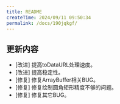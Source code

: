 ```yaml
---
title: README
createTime: 2024/09/11 09:50:34
permalink: /docs/190jqkgf/
---
```

## 更新内容

* [改进] 提高toDataURL处理速度。
* [改进] 提高稳定性。
* [修复] 修复ArrayBuffer相关BUG。
* [修复] 修复绘制圆角矩形精度不够的问题。
* [修复] 修复其它BUG。